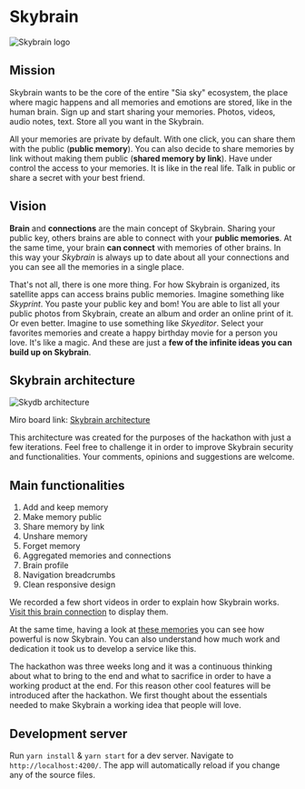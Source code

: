 # Skybrain

![Skybrain logo](https://siasky.net/KAAuqcLCyG-KW1JiQYDDZHxn8AXzCQhD-gKe9mZChfoqFg)

## Mission
Skybrain wants to be the core of the entire "Sia sky" ecosystem, the place where magic happens and all memories and emotions are stored, like in the human brain. Sign up and start sharing your memories. Photos, videos, audio notes, text. Store all you want in the Skybrain.

All your memories are private by default. With one click, you can share them with the public (**public memory**). You can also decide to share memories by link without making them public (**shared memory by link**). Have under control the access to your memories. It is like in the real life. Talk in public or share a secret with your best friend.

## Vision
**Brain** and **connections** are the main concept of Skybrain. Sharing your public key, others brains are able to connect with your **public memories**. At the same time, your brain **can connect** with memories of other brains. In this way your *Skybrain* is always up to date about all your connections and you can see all the memories in a single place. 

That's not all, there is one more thing. For how Skybrain is organized, its satellite apps can access brains public memories. Imagine something like *Skyprint*. You paste your public key and bom! You are able to list all your public photos from Skybrain, create an album and order an online print of it. Or even better. Imagine to use something like *Skyeditor*. Select your favorites memories and create a happy birthday movie for a person you love. It's like a magic. And these are just a **few of the infinite ideas you can build up on Skybrain**. 

## Skybrain architecture
![Skydb architecture](https://siasky.net/vAB_ei6xU1JbeoEhyoSz08aAuwbK8UqgzchNFRXuOFX4XA)

Miro board link: [Skybrain architecture](https://miro.com/app/board/o9J_kgIoX7E=/)

This architecture was created for the purposes of the hackathon with just a few iterations. Feel free to challenge it in order to improve Skybrain security and functionalities. Your comments, opinions and suggestions are welcome.

## Main functionalities
1. Add and keep memory
2. Make memory public
3. Share memory by link
4. Unshare memory
5. Forget memory
6. Aggregated memories and connections
7. Brain profile
8. Navigation breadcrumbs
9. Clean responsive design

We recorded a few short videos in order to explain how Skybrain works. [Visit this brain connection](https://skybrain.hns.siasky.net/#/connection/669ee4eaf08ed6beb1e1ea13bafc84de39f2ffe38cfccae6374d5794e687f1dd) to display them.

At the same time, having a look at [these memories](https://skybrain.hns.siasky.net/#/connection/aa804900a3386bb436640d90438ef3d566e07061e388e1a511d565038a026c0f) you can see how powerful is now Skybrain. You can also understand how much work and dedication it took us to develop a service like this.

The hackathon was three weeks long and it was a continuous thinking about what to bring to the end and what to sacrifice in order to have a working product at the end. For this reason other cool features will be introduced after the hackathon. We first thought about the essentials needed to make Skybrain a working idea that people will love.

## Development server

Run `yarn install` & `yarn start` for a dev server. Navigate to `http://localhost:4200/`. The app will automatically reload if you change any of the source files.
